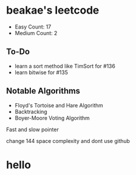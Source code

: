 # beakae's leetcode

- Easy Count: 17
- Medium Count: 2

## To-Do

- learn a sort method like TimSort for #136
- learn bitwise for #135

## Notable Algorithms

- Floyd's Tortoise and Hare Algorithm
- Backtracking
- Boyer-Moore Voting Algorithm

Fast and slow pointer

change 144 space complexity and dont use github

# hello
